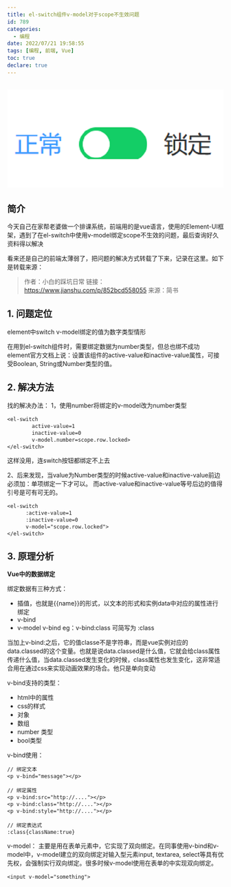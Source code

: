 ```yaml
---
title: el-switch组件v-model对于scope不生效问题
id: 789
categories:
  - 编程 
date: 2022/07/21 19:58:55        
tags: [编程, 前端, Vue]
toc: true
declare: true
---
```


​	![img](/img/xjy/p89000.png)

## 简介

今天自己在家帮老婆做一个排课系统，前端用的是vue语言，使用的Element-UI框架，遇到了在el-switch中使用v-model绑定scope不生效的问题，最后查询好久资料得以解决<!--more-->

看来还是自己的前端太薄弱了，把问题的解决方式转载了下来，记录在这里。如下是转载来源：

> 作者：小白的踩坑日常
>链接：https://www.jianshu.com/p/852bcd558055
> 来源：简书

## 1. 问题定位

element中switch v-model绑定的值为数字类型情形

在用到el-switch组件时，需要绑定数据为number类型，但总也绑不成功
element官方文档上说：设置该组件的active-value和inactive-value属性，可接受Boolean, String或Number类型的值。

## 2.  解决方法

找的解决办法：
1，使用number将绑定的v-model改为number类型

```
<el-switch
        active-value=1
        inactive-value=0
        v-model.number=scope.row.locked>
</el-switch>
```

这样没用，连switch按钮都绑定不上去

2、后来发现，当value为Number类型的时候active-value和inactive-value前边必须加：单项绑定一下才可以。
而active-value和inactive-value等号后边的值得引号是可有可无的。

```
<el-switch
      :active-value=1
      :inactive-value=0
      v-model="scope.row.locked">
</el-switch>
```

## 3. 原理分析

**Vue中的数据绑定**

绑定数据有三种方式：

- 插值，也就是{{name}}的形式，以文本的形式和实例data中对应的属性进行绑定
- v-bind
- v-model
  v-bind
  eg：v-bind:class 可简写为 :class

当加上v-bind:之后，它的值classe不是字符串，而是vue实例对应的data.classed的这个变量。也就是说data.classed是什么值，它就会给class属性传递什么值，当data.classed发生变化的时候，class属性也发生变化，这非常适合用在通过css来实现动画效果的场合。他只是单向变动

v-bind支持的类型：

+ html中的属性
+ css的样式
+ 对象
+ 数组
+ number 类型
+ bool类型

v-bind使用：

```
// 绑定文本
<p v-bind="message"></p>

// 绑定属性
<p v-bind:src="http://...."></p>
<p v-bind:class="http://...."></p>
<p v-bind:style="http://...."></p>

// 绑定表达式
:class{className:true}
```

v-model：
主要是用在表单元素中，它实现了双向绑定。在同事使用v-bind和v-model中，v-model建立的双向绑定对输入型元素input, textarea, select等具有优先权，会强制实行双向绑定。很多时候v-model使用在表单的中实现双向绑定。

```
<input v-model="something">
```
